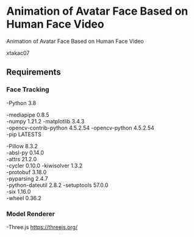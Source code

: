 # Animation of Avatar Face Based on Human Face Video

Animation of Avatar Face Based on Human Face Video

xtakac07

## Requirements
### Face Tracking
-Python 3.8

-mediapipe	0.8.5	
-numpy	1.21.2
-matplotlib	3.4.3	
-opencv-contrib-python	4.5.2.54
-opencv-python	4.5.2.54	
-pip	LATESTS

-Pillow	8.3.2	
-absl-py	0.14.0	
-attrs	21.2.0	
-cycler	0.10.0
-kiwisolver	1.3.2	
-protobuf	3.18.0	
-pyparsing	2.4.7	
-python-dateutil	2.8.2
-setuptools	57.0.0	
-six	1.16.0	
-wheel	0.36.2

### Model Renderer
-Three.js https://threejs.org/ 
